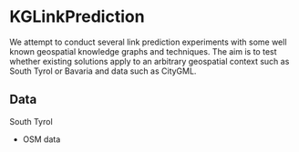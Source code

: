 # KGLinkPrediction

We attempt to conduct several link prediction experiments with some well known
geospatial knowledge graphs and techniques. The aim is to test whether
existing solutions apply to an arbitrary geospatial context such as South Tyrol or Bavaria
and data such as CityGML.

## Data
South Tyrol
- OSM data